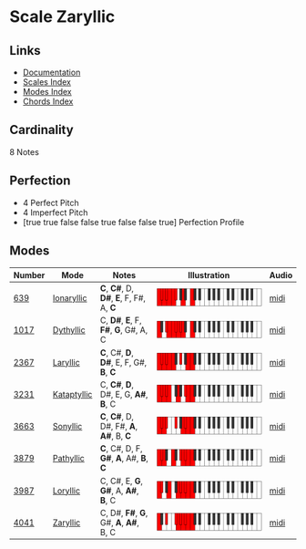 # Scale Zaryllic

## Links

- [Documentation](README.md)
- [Scales Index](Scales.md)
- [Modes Index](Modes.md)
- [Chords Index](Chords.md)

## Cardinality

8 Notes

## Perfection

- 4 Perfect Pitch
- 4 Imperfect Pitch
- [true true false false true false false true] Perfection Profile

## Modes

| Number | Mode | Notes | Illustration | Audio |
|--------|------|-------|--------------|-------|
| [639](https://ianring.com/musictheory/scales/639) | [Ionaryllic](ModeIonaryllic.md) | **C**, **C#**, D, **D#**, **E**, F, F#, A, **C** | ![CNaturalIonaryllic](ModeCNaturalIonaryllic.png) | [midi](https://github.com/edipermadi/music/blob/main/docs/ModeCNaturalIonaryllic.mid?raw=true) | 
| [1017](https://ianring.com/musictheory/scales/1017) | [Dythyllic](ModeDythyllic.md) | C, **D#**, **E**, F, **F#**, **G**, G#, A, C | ![CNaturalDythyllic](ModeCNaturalDythyllic.png) | [midi](https://github.com/edipermadi/music/blob/main/docs/ModeCNaturalDythyllic.mid?raw=true) | 
| [2367](https://ianring.com/musictheory/scales/2367) | [Laryllic](ModeLaryllic.md) | **C**, C#, **D**, **D#**, E, F, G#, **B**, **C** | ![CNaturalLaryllic](ModeCNaturalLaryllic.png) | [midi](https://github.com/edipermadi/music/blob/main/docs/ModeCNaturalLaryllic.mid?raw=true) | 
| [3231](https://ianring.com/musictheory/scales/3231) | [Kataptyllic](ModeKataptyllic.md) | C, **C#**, **D**, D#, E, G, **A#**, **B**, C | ![CNaturalKataptyllic](ModeCNaturalKataptyllic.png) | [midi](https://github.com/edipermadi/music/blob/main/docs/ModeCNaturalKataptyllic.mid?raw=true) | 
| [3663](https://ianring.com/musictheory/scales/3663) | [Sonyllic](ModeSonyllic.md) | **C**, **C#**, D, D#, F#, **A**, **A#**, B, **C** | ![CNaturalSonyllic](ModeCNaturalSonyllic.png) | [midi](https://github.com/edipermadi/music/blob/main/docs/ModeCNaturalSonyllic.mid?raw=true) | 
| [3879](https://ianring.com/musictheory/scales/3879) | [Pathyllic](ModePathyllic.md) | **C**, C#, D, F, **G#**, **A**, A#, **B**, **C** | ![CNaturalPathyllic](ModeCNaturalPathyllic.png) | [midi](https://github.com/edipermadi/music/blob/main/docs/ModeCNaturalPathyllic.mid?raw=true) | 
| [3987](https://ianring.com/musictheory/scales/3987) | [Loryllic](ModeLoryllic.md) | C, C#, E, **G**, **G#**, A, **A#**, **B**, C | ![CNaturalLoryllic](ModeCNaturalLoryllic.png) | [midi](https://github.com/edipermadi/music/blob/main/docs/ModeCNaturalLoryllic.mid?raw=true) | 
| [4041](https://ianring.com/musictheory/scales/4041) | [Zaryllic](ModeZaryllic.md) | C, D#, **F#**, **G**, G#, **A**, **A#**, B, C | ![CNaturalZaryllic](ModeCNaturalZaryllic.png) | [midi](https://github.com/edipermadi/music/blob/main/docs/ModeCNaturalZaryllic.mid?raw=true) | 
